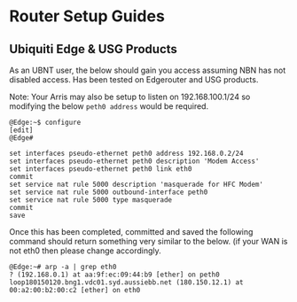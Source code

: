 # Router Setup Guides
## Ubiquiti Edge & USG Products
As an UBNT user, the below should gain you access assuming NBN has not disabled access. Has been tested on Edgerouter and USG products.

Note: Your Arris may also be setup to listen on 192.168.100.1/24 so modifying the below `peth0 address` would be required.
```
@Edge:~$ configure
[edit]
@Edge#

set interfaces pseudo-ethernet peth0 address 192.168.0.2/24
set interfaces pseudo-ethernet peth0 description 'Modem Access'
set interfaces pseudo-ethernet peth0 link eth0
commit
set service nat rule 5000 description 'masquerade for HFC Modem'
set service nat rule 5000 outbound-interface peth0
set service nat rule 5000 type masquerade
commit
save
```
Once this has been completed, committed and saved the following command should return something very similar to the below. (if your WAN is not eth0 then please change accordingly.
```
@Edge:~# arp -a | grep eth0
? (192.168.0.1) at aa:9f:ec:09:44:b9 [ether] on peth0
loop180150120.bng1.vdc01.syd.aussiebb.net (180.150.12.1) at 00:a2:00:b2:00:c2 [ether] on eth0
```
